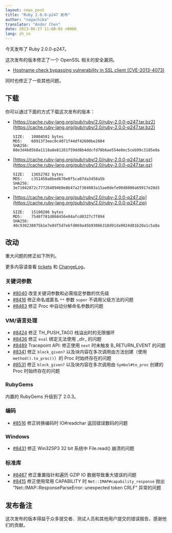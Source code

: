 ```yaml
---
layout: news_post
title: "Ruby 2.0.0-p247 发布"
author: "nagachika"
translator: "Andor Chen"
date: 2013-06-27 11:00:03 +0000
lang: zh_cn
---
```


今天发布了 Ruby 2.0.0-p247。

这次发布的版本修正了一个 OpenSSL 相关的安全漏洞。

* [Hostname check bypassing vulnerability in SSL client
  (CVE-2013-4073)](/en/news/2013/06/27/hostname-check-bypassing-vulnerability-in-openssl-client-cve-2013-4073/)

同时也修正了一些其他问题。

## 下载

你可以通过下面的方式下载这次发布的版本：

* [https://cache.ruby-lang.org/pub/ruby/2.0/ruby-2.0.0-p247.tar.bz2](https://cache.ruby-lang.org/pub/ruby/2.0/ruby-2.0.0-p247.tar.bz2)

      SIZE:   10804581 bytes
      MD5:    60913f3eec0c4071f44df42600be2604
      SHA256: 08e3d4b85b8a1118a8e81261f59dd8b4ddcfd70b6ae554e0ec5ceb99c3185e8a

* [https://cache.ruby-lang.org/pub/ruby/2.0/ruby-2.0.0-p247.tar.gz](https://cache.ruby-lang.org/pub/ruby/2.0/ruby-2.0.0-p247.tar.gz)

      SIZE:   13652782 bytes
      MD5:    c351450a0bed670e0f5ca07da3458a5b
      SHA256: 3e71042872c77726409460e8647a2f304083a15ae0defe90d8000a69917e20d3

* [https://cache.ruby-lang.org/pub/ruby/2.0/ruby-2.0.0-p247.zip](https://cache.ruby-lang.org/pub/ruby/2.0/ruby-2.0.0-p247.zip)

      SIZE:   15100206 bytes
      MD5:    7548f781d868456e84afcd0327c7f894
      SHA256: 40c938238075b1e7e8df5d7ebfd069a45b93066318d91da9024d81b20a1c5a8a

## 改动

重大问题的修正如下所列。

更多内容请查看 [tickets](https://bugs.ruby-lang.org/projects/ruby-200/issues?set_filter=1&amp;status_id=5)
和 [ChangeLog](https://svn.ruby-lang.org/repos/ruby/tags/v2_0_0_247/ChangeLog)。

### 关键词参数

* [#8040](https://bugs.ruby-lang.org/issues/8040) 改变关键词参数和必需指定参数的优先级
* [#8416](https://bugs.ruby-lang.org/issues/8416) 修正命名或匿名 `**` 参数 `super` 不调用父级方法的问题
* [#8463](https://bugs.ruby-lang.org/issues/8463) 修正 Proc 中自动分解命名参数的问题

### VM/语言处理

* [#8424](https://bugs.ruby-lang.org/issues/8424) 修正 TH_PUSH_TAG() 栈溢出时的无限循环
* [#8436](https://bugs.ruby-lang.org/issues/8436) 修正 `eval` 绑定无法使用 \__dir__ 的问题
* [#8489](https://bugs.ruby-lang.org/issues/8489) Tracepoint API: 修正使用 `next` 时未触发 B_RETURN_EVENT 的问题
* [#8341](https://bugs.ruby-lang.org/issues/8341) 修正 `block_given?` 以及块内容在多次调用由方法创建（使用 `method().to_proc()`）的 Proc 时始终存在的问题
* [#8531](https://bugs.ruby-lang.org/issues/8531) 修正 `block_given?` 以及块内容在多次调用由 `Symbol#to_proc` 创建的 Proc 时始终存在的问题

### RubyGems

内置的 RubyGems 升级到了 2.0.3。

### 编码

* [#8516](https://bugs.ruby-lang.org/issues/8516) 修正转换编码时 IO#readchar 返回错误数码的问题

### Windows

* [#8431](https://bugs.ruby-lang.org/issues/8431) 修正 Win32SP3 32 bit 系统中 File.read() 崩溃的问题

### 标准库

* [#8467](https://bugs.ruby-lang.org/issues/8467) 修正重置指针和遍历 GZIP IO 数据导致重大错误的问题
* [#8415](https://bugs.ruby-lang.org/issues/8415) 修正使用常用 CAPABILITY 时 `Net::IMAP#capability_response` 抛出 "Net::IMAP::ResponseParseError: unexpected token CRLF" 异常的问题

## 发布备注

这次发布的版本得益于众多提交者、测试人员和其他用户提交的错误报告，感谢他们的贡献。
